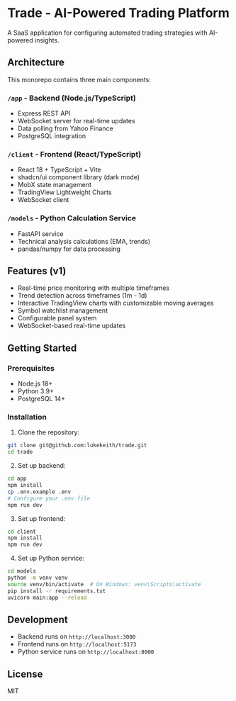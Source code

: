 # Trade - AI-Powered Trading Platform

A SaaS application for configuring automated trading strategies with AI-powered insights.

## Architecture

This monorepo contains three main components:

### `/app` - Backend (Node.js/TypeScript)
- Express REST API
- WebSocket server for real-time updates
- Data polling from Yahoo Finance
- PostgreSQL integration

### `/client` - Frontend (React/TypeScript)
- React 18 + TypeScript + Vite
- shadcn/ui component library (dark mode)
- MobX state management
- TradingView Lightweight Charts
- WebSocket client

### `/models` - Python Calculation Service
- FastAPI service
- Technical analysis calculations (EMA, trends)
- pandas/numpy for data processing

## Features (v1)

- Real-time price monitoring with multiple timeframes
- Trend detection across timeframes (1m - 1d)
- Interactive TradingView charts with customizable moving averages
- Symbol watchlist management
- Configurable panel system
- WebSocket-based real-time updates

## Getting Started

### Prerequisites
- Node.js 18+
- Python 3.9+
- PostgreSQL 14+

### Installation

1. Clone the repository:
```bash
git clone git@github.com:lukekeith/trade.git
cd trade
```

2. Set up backend:
```bash
cd app
npm install
cp .env.example .env
# Configure your .env file
npm run dev
```

3. Set up frontend:
```bash
cd client
npm install
npm run dev
```

4. Set up Python service:
```bash
cd models
python -m venv venv
source venv/bin/activate  # On Windows: venv\Scripts\activate
pip install -r requirements.txt
uvicorn main:app --reload
```

## Development

- Backend runs on `http://localhost:3000`
- Frontend runs on `http://localhost:5173`
- Python service runs on `http://localhost:8000`

## License

MIT
